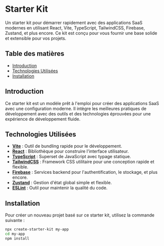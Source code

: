 # Starter Kit

Un starter kit pour démarrer rapidement avec des applications SaaS modernes en utilisant React, Vite, TypeScript, TailwindCSS, Firebase, Zustand, et plus encore. Ce kit est conçu pour vous fournir une base solide et extensible pour vos projets.

## Table des matières

- [Introduction](#introduction)
- [Technologies Utilisées](#technologies-utilisées)
- [Installation](#installation)

## Introduction

Ce starter kit est un modèle prêt à l'emploi pour créer des applications SaaS avec une configuration moderne. Il intègre les meilleures pratiques de développement avec des outils et des technologies éprouvées pour une expérience de développement fluide.

## Technologies Utilisées

- **[Vite](https://vitejs.dev/)** : Outil de bundling rapide pour le développement.
- **[React](https://reactjs.org/)** : Bibliothèque pour construire l'interface utilisateur.
- **[TypeScript](https://www.typescriptlang.org/)** : Superset de JavaScript avec typage statique.
- **[TailwindCSS](https://tailwindcss.com/)** : Framework CSS utilitaire pour une conception rapide et flexible.
- **[Firebase](https://firebase.google.com/)** : Services backend pour l'authentification, le stockage, et plus encore.
- **[Zustand](https://docs.pmnd.rs/zustand/getting-started/introduction)** : Gestion d'état global simple et flexible.
- **[ESLint](https://eslint.org/)** : Outil pour maintenir la qualité du code.

## Installation

Pour créer un nouveau projet basé sur ce starter kit, utilisez la commande suivante :

```bash
npx create-starter-kit my-app
cd my-app
npm install
```
